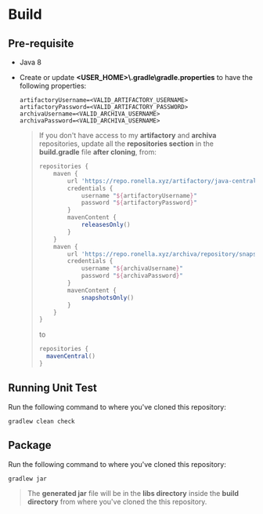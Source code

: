 # Build

## Pre-requisite

* Java 8

* Create or update **<USER_HOME>\\.gradle\\gradle.properties** to have the following properties:

    ```properties
    artifactoryUsername=<VALID_ARTIFACTORY_USERNAME>
    artifactoryPassword=<VALID_ARTIFACTORY_PASSWORD>
    archivaUsername=<VALID_ARCHIVA_USERNAME>
    archivaPassword=<VALID_ARCHIVA_USERNAME>
    ```
    
    > If you don't have access to my **artifactory** and **archiva** repositories, update all the **repositories section** in the **build.gradle** file **after cloning**, from:
    >
    > ```groovy
    > repositories {
    >     maven {
    >         url 'https://repo.ronella.xyz/artifactory/java-central'
    >         credentials {
    >             username "${artifactoryUsername}"
    >             password "${artifactoryPassword}"
    >         }
    >         mavenContent {
    >             releasesOnly()
    >         }
    >     }
    >     maven {
    >         url 'https://repo.ronella.xyz/archiva/repository/snapshots/'
    >         credentials {
    >             username "${archivaUsername}"
    >             password "${archivaPassword}"
    >         }
    >         mavenContent {
    >             snapshotsOnly()
    >         }
    >     }
    > }
    > ```
    >
    > to
    >
    > ```groovy
    > repositories {
    > 	mavenCentral()
    > }
    > ```

## Running Unit Test

Run the following command to where you've cloned this repository:

```
gradlew clean check
```

## Package

Run the following command to where you've cloned this repository:

```
gradlew jar
```

> The **generated jar** file will be in the **libs directory** inside the **build directory** from where you've cloned the this repository.

